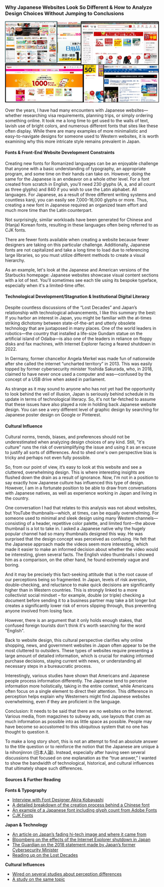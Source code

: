 ### Why Japanese Websites Look So Different & How to Analyze Design Choices Without Jumping to Conclusions

![Why Japanese Websites Look So Different](https://github.com/MdJahidShah/Why-Japanese-Websites-Look-So-Different/blob/main/Why-Japanese-Websites-Look-So-Different.jpg?raw=true)

Over the years, I have had many encounters with Japanese websites—whether researching visa requirements, planning trips, or simply ordering something online. It took me a long time to get used to the walls of text, lavish use of bright colors, and numerous different fonts that sites like these often display. While there are many examples of more minimalistic and easy-to-navigate designs for someone used to Western websites, it is worth examining why this more intricate style remains prevalent in Japan.

#### Fonts & Front-End Website Development Constraints

Creating new fonts for Romanized languages can be an enjoyable challenge that anyone with a basic understanding of typography, an appropriate program, and some time on their hands can take on. However, doing the same for the Japanese is an endeavor on a whole other level. For a font created from scratch in English, you'll need 230 glyphs (A, a, and all count as three glyphs) and 840 if you wish to use the Latin alphabet. All languages. For Japanese, as a result of three different writing systems and countless kanji, you can easily see 7,000-16,000 glyphs or more. Thus, creating a new font in Japanese required an organized team effort and much more time than the Latin counterpart.

Not surprisingly, similar workloads have been generated for Chinese and (Hanja) Korean fonts, resulting in these languages ​​often being referred to as CJK fonts.

There are fewer fonts available when creating a website because fewer designers are taking on this particular challenge. Additionally, Japanese fonts are not capitalized and take a long time to load due to referencing large libraries, so you must utilize different methods to create a visual hierarchy.

As an example, let's look at the Japanese and American versions of the Starbucks homepage: Japanese websites showcase visual content sections with a lot of text. You'll sometimes see each tile using its bespoke typeface, especially when it's a limited-time offer.

#### Technological Development/Stagnation & Institutional Digital Literacy

Despite countless discussions of the “Lost Decades” and Japan’s relationship with technological advancements, I like this summary the best: If you harbor an interest in Japan, you might be familiar with the at-times striking dichotomy between state-of-the-art and utterly obsolete technology that are juxtaposed in many places. One of the world leaders in robotics—the country that installed a life-size Gundam statue on the artificial island of Odaiba—is also one of the leaders in reliance on floppy disks and fax machines, with Internet Explorer facing a feared shutdown in 2022.

In Germany, former chancellor Angela Merkel was made fun of nationwide after she called the internet “uncharted territory” in 2013. This was easily topped by former cybersecurity minister Yoshida Sakurada, who, in 2018, claimed to have never once used a computer and was—confused by the concept of a USB drive when asked in parliament.

As strange as it may sound to anyone who has not yet had the opportunity to look behind the veil of illusion, Japan is seriously behind schedule in its update in terms of technological literacy. So, it's not far-fetched to assume that these issues have also played a role in holding back Japanese website design. You can see a very different level of graphic design by searching for Japanese poster design on Google or Pinterest.

#### Cultural Influence

Cultural norms, trends, biases, and preferences should not be underestimated when analyzing design choices of any kind. Still, "it's culture" runs the risk of oversimplifying the issue and using it as an excuse to justify all sorts of differences. And to shed one's own perspective bias is tricky and perhaps not even fully possible.

So, from our point of view, it’s easy to look at this website and see a cluttered, overwhelming design. This is where interesting insights are flushed down the drain as a result of ignorance. Now, I'm not in a position to say exactly how Japanese culture has influenced this type of design. However, I am in a fortunate position to be able to draw from conversations with Japanese natives, as well as experience working in Japan and living in the country.

One conversation I had that relates to this analysis was not about websites, but YouTube thumbnails—which, at times, can be equally overwhelming. For someone used to minimal and sleek design using many Western channels—consisting of a header, repetitive color palette, and limited font—the above thumbnail is a lot to take in. I asked a Japanese native why the hugely popular channel had so many thumbnails designed this way. He was surprised that the design concept was perceived as confusing. He felt that the Japanese approach made the videos seem more interesting, which made it easier to make an informed decision about whether the video would be interesting, given several facts. The English video thumbnails I showed him as a comparison, on the other hand, he found extremely vague and boring.

And it may be precisely this fact-seeking attitude that is the root cause of our perceptions being so fragmented. In Japan, levels of risk aversion, double-checking, and reluctance to make quick decisions are significantly higher than in Western countries. This is strongly linked to a more collectivist social mindset – for example, double (or triple) checking a document before sending it to a business partner may take a bit longer but creates a significantly lower risk of errors slipping through, thus preventing anyone involved from losing face.

However, there is an argument that it only holds enough stakes, that confused foreign tourists don't think it's worth searching for the word "English".

Back to website design, this cultural perspective clarifies why online shopping, news, and government websites in Japan often appear to be the most cluttered to outsiders. These types of websites require presenting a large amount of detailed information, which is crucial for making informed purchase decisions, staying current with news, or understanding all necessary steps in a bureaucratic process.

Interestingly, various studies have shown that Americans and Japanese people process information differently. The Japanese tend to perceive information more holistically, taking in the entire context, while Americans often focus on a single element to direct their attention. This difference in perception helps explain why Westerners might find Japanese websites overwhelming, even if they are proficient in the language.

Conclusion:
It needs to be said that there are no websites on the Internet. Various media, from magazines to subway ads, use layouts that cram as much information as possible into as little space as possible. People may have become so accustomed to this ubiquitous system that no one has thought to question it.

To make a long story short, this is not an attempt to find an absolute answer to the title question or to reinforce the notion that the Japanese are unique à la nihonjinron (日本人論). Instead, especially after having seen several discussions that focused on one explanation as the “true answer,” I wanted to show the bandwidth of technological, historical, and cultural influences that ultimately shape such differences.

#### Sources & Further Reading

**Fonts & Typography**
- [Interview with Font Designer Akira Kobayashi](https://www.smashingmagazine.com/2015/04/interview-with-akira-kobayashi/)
- [A detailed breakdown of the creation process behind a Chinese font](https://qz.com/522079/the-long-incredibly-tortuous-and-fascinating-process-of-creating-a-chinese-font)
- [An example of a Japanese font including glyph count from Adobe Fonts](https://fonts.adobe.com/fonts/source-han-sans-japanese#fonts-section)
- [CJK Fonts](https://en.wikipedia.org/wiki/List_of_CJK_fonts)

**Japan & Technology**
- [An article on Japan’s fading hi-tech image and where it came from](https://thenextweb.com/news/japan-loves-fax-machine-techno-orientalism)
- [Bloomberg on the effects of the Internet Explorer shutdown in Japan](https://www.bloomberg.com/news/articles/2022-06-15/end-of-internet-explorer-era-spells-trouble-for-japan-businesses#xj4y7vzkg?leadSource=uverify%20wall)
- [The Guardian on the 2018 statement made by Japan’s former Cybersecurity Minister](https://www.theguardian.com/world/2018/nov/15/japan-cyber-security-ministernever-used-computer-yoshitaka-sakurada)
- [Reading up on the Lost Decades](https://en.wikipedia.org/wiki/Lost_Decades)

**Cultural Influences**
- [Wired on several studies about perception differences](https://www.wired.com/2008/03/japanese-more-s/)
- [A study on the same topic](https://www.researchgate.net/publication/11645680_Attending_holistically_vs_analytically_Comparing_the_context_sensitivity_of_Japanese_and_Americans_Journal_of_Personality_and_Social_Psychology_81_922-934)